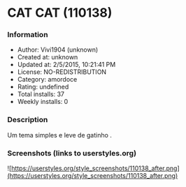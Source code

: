 # CAT CAT (110138)

### Information
- Author: Vivi1904 (unknown)
- Created at: unknown
- Updated at: 2/5/2015, 10:21:41 PM
- License: NO-REDISTRIBUTION
- Category: amordoce
- Rating: undefined
- Total installs: 37
- Weekly installs: 0


### Description
Um tema simples e leve de gatinho .


### Screenshots (links to userstyles.org)
![https://userstyles.org/style_screenshots/110138_after.png](https://userstyles.org/style_screenshots/110138_after.png)


